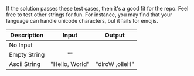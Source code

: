 If the solution passes these test cases, then it's a good fit for the repo.
Feel free to test other strings for fun. For instance, you may find that
your language can handle unicode characters, but it fails for emojis.

| Description  |      Input     |     Output     |
| ------------ | :------------: | :------------: |
| No Input     |                |                |
| Empty String |       ""       |                |
| Ascii String | "Hello, World" | "dlroW ,olleH" |
